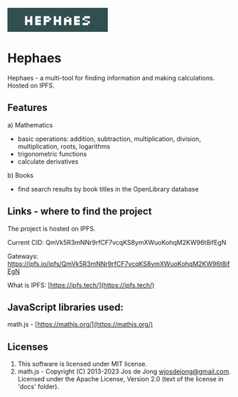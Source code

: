 ![](https://raw.githubusercontent.com/heEXDe/hephaes/main/img/logo.png)

# Hephaes
Hephaes - a multi-tool for finding information and making calculations. Hosted on IPFS.

## Features

a) Mathematics
- basic operations: addition, subtraction, multiplication, division, multiplication, roots, logarithms
- trigonometric functions
- calculate derivatives

b) Books
- find search results by book titles in the OpenLibrary database

## Links - where to find the project

The project is hosted on IPFS.

Current CID: QmVk5R3mNNr9rfCF7vcqKS8ymXWuoKohqM2KW96t8ifEgN

Gateways: https://ipfs.io/ipfs/QmVk5R3mNNr9rfCF7vcqKS8ymXWuoKohqM2KW96t8ifEgN

What is IPFS: [https://ipfs.tech/](https://ipfs.tech/)

## JavaScript libraries used:
math.js - [https://mathjs.org/](https://mathjs.org/)

## Licenses
1. This software is licensed under MIT license.
2. math.js - Copyright (C) 2013-2023 Jos de Jong wjosdejong@gmail.com.
Licensed under the Apache License, Version 2.0 (text of the license in 'docs' folder).